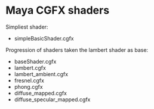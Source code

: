 # Maya CGFX shaders

Simpliest shader:
- simpleBasicShader.cgfx

Progression of shaders taken the lambert shader as base:
- baseShader.cgfx
- lambert.cgfx
- lambert_ambient.cgfx
- fresnel.cgfx
- phong.cgfx
- diffuse_mapped.cgfx
- diffuse_specular_mapped.cgfx
